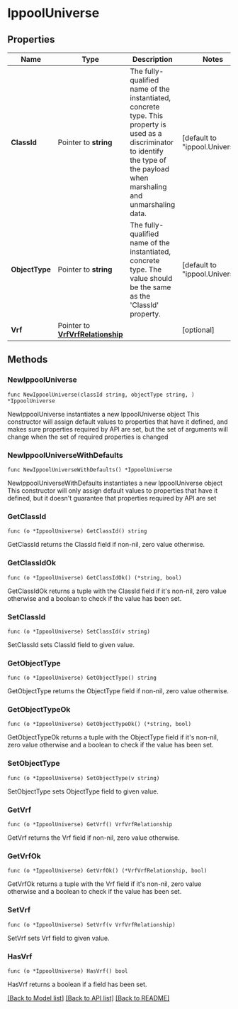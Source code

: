# IppoolUniverse

## Properties

Name | Type | Description | Notes
------------ | ------------- | ------------- | -------------
**ClassId** | Pointer to **string** | The fully-qualified name of the instantiated, concrete type. This property is used as a discriminator to identify the type of the payload when marshaling and unmarshaling data. | [default to "ippool.Universe"]
**ObjectType** | Pointer to **string** | The fully-qualified name of the instantiated, concrete type. The value should be the same as the &#39;ClassId&#39; property. | [default to "ippool.Universe"]
**Vrf** | Pointer to [**VrfVrfRelationship**](vrf.Vrf.Relationship.md) |  | [optional] 

## Methods

### NewIppoolUniverse

`func NewIppoolUniverse(classId string, objectType string, ) *IppoolUniverse`

NewIppoolUniverse instantiates a new IppoolUniverse object
This constructor will assign default values to properties that have it defined,
and makes sure properties required by API are set, but the set of arguments
will change when the set of required properties is changed

### NewIppoolUniverseWithDefaults

`func NewIppoolUniverseWithDefaults() *IppoolUniverse`

NewIppoolUniverseWithDefaults instantiates a new IppoolUniverse object
This constructor will only assign default values to properties that have it defined,
but it doesn't guarantee that properties required by API are set

### GetClassId

`func (o *IppoolUniverse) GetClassId() string`

GetClassId returns the ClassId field if non-nil, zero value otherwise.

### GetClassIdOk

`func (o *IppoolUniverse) GetClassIdOk() (*string, bool)`

GetClassIdOk returns a tuple with the ClassId field if it's non-nil, zero value otherwise
and a boolean to check if the value has been set.

### SetClassId

`func (o *IppoolUniverse) SetClassId(v string)`

SetClassId sets ClassId field to given value.


### GetObjectType

`func (o *IppoolUniverse) GetObjectType() string`

GetObjectType returns the ObjectType field if non-nil, zero value otherwise.

### GetObjectTypeOk

`func (o *IppoolUniverse) GetObjectTypeOk() (*string, bool)`

GetObjectTypeOk returns a tuple with the ObjectType field if it's non-nil, zero value otherwise
and a boolean to check if the value has been set.

### SetObjectType

`func (o *IppoolUniverse) SetObjectType(v string)`

SetObjectType sets ObjectType field to given value.


### GetVrf

`func (o *IppoolUniverse) GetVrf() VrfVrfRelationship`

GetVrf returns the Vrf field if non-nil, zero value otherwise.

### GetVrfOk

`func (o *IppoolUniverse) GetVrfOk() (*VrfVrfRelationship, bool)`

GetVrfOk returns a tuple with the Vrf field if it's non-nil, zero value otherwise
and a boolean to check if the value has been set.

### SetVrf

`func (o *IppoolUniverse) SetVrf(v VrfVrfRelationship)`

SetVrf sets Vrf field to given value.

### HasVrf

`func (o *IppoolUniverse) HasVrf() bool`

HasVrf returns a boolean if a field has been set.


[[Back to Model list]](../README.md#documentation-for-models) [[Back to API list]](../README.md#documentation-for-api-endpoints) [[Back to README]](../README.md)


